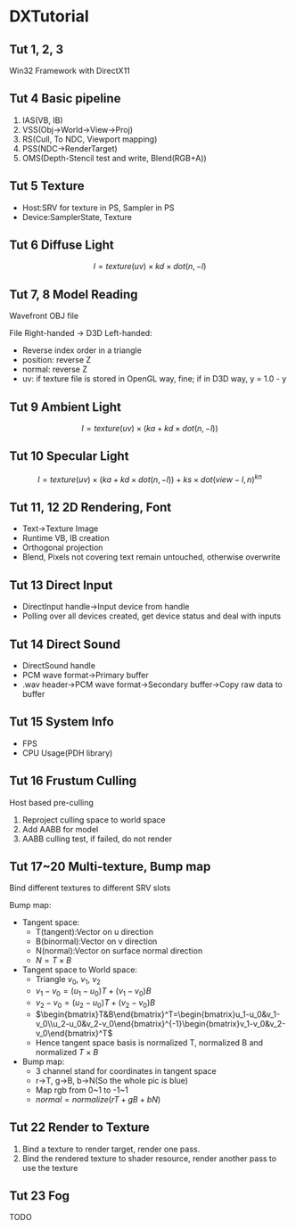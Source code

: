 # DXTutorial

## Tut 1, 2, 3

Win32 Framework with DirectX11

## Tut 4 Basic pipeline

1. IAS(VB, IB)
2. VSS(Obj->World->View->Proj)
3. RS(Cull, To NDC, Viewport mapping)
4. PSS(NDC->RenderTarget)
5. OMS(Depth-Stencil test and write, Blend(RGB+A))

## Tut 5 Texture

- Host:SRV for texture in PS, Sampler in PS
- Device:SamplerState, Texture

## Tut 6 Diffuse Light

$$I=texture(uv)\times kd\times dot(n, -l)$$

## Tut 7, 8 Model Reading

Wavefront OBJ file

File Right-handed -> D3D Left-handed:

- Reverse index order in a triangle
- position: reverse Z
- normal: reverse Z
- uv: if texture file is stored in OpenGL way, fine; if in D3D way, y = 1.0 - y

## Tut 9 Ambient Light

$$I=texture(uv)\times (ka+kd\times dot(n, -l))$$

## Tut 10 Specular Light

$$I=texture(uv)\times (ka+kd\times dot(n, -l))+ks\times dot(view-l,n)^{kn}$$

## Tut 11, 12 2D Rendering, Font

- Text->Texture Image
- Runtime VB, IB creation
- Orthogonal projection
- Blend, Pixels not covering text remain untouched, otherwise overwrite

## Tut 13 Direct Input

- DirectInput handle->Input device from handle
- Polling over all devices created, get device status and deal with inputs

## Tut 14 Direct Sound

- DirectSound handle
- PCM wave format->Primary buffer
- .wav header->PCM wave format->Secondary buffer->Copy raw data to buffer

## Tut 15 System Info

- FPS
- CPU Usage(PDH library)

## Tut 16 Frustum Culling

Host based pre-culling

1. Reproject culling space to world space
2. Add AABB for model
3. AABB culling test, if failed, do not render

## Tut 17~20 Multi-texture, Bump map

Bind different textures to different SRV slots

Bump map:

- Tangent space: 
  - T(tangent):Vector on u direction
  - B(binormal):Vector on v direction
  - N(normal):Vector on surface normal direction
  - $N=T\times B$
- Tangent space to World space:
  - Triangle $v_0$, $v_1$, $v_2$
  - $v_1-v_0=(u_1-u_0)T+(v_1-v_0)B$
  - $v_2-v_0=(u_2-u_0)T+(v_2-v_0)B$
  - $\begin{bmatrix}T&B\end{bmatrix}^T=\begin{bmatrix}u_1-u_0&v_1-v_0\\u_2-u_0&v_2-v_0\end{bmatrix}^{-1}\begin{bmatrix}v_1-v_0&v_2-v_0\end{bmatrix}^T$
  - Hence tangent space basis is normalized T, normalized B and normalized $T\times B$
- Bump map:
  - 3 channel stand for coordinates in tangent space
  - r->T, g->B, b->N(So the whole pic is blue)
  - Map rgb from 0~1 to -1~1
  - $normal=normalize(rT+gB+bN)$

## Tut 22 Render to Texture

1. Bind a texture to render target, render one pass.
2. Bind the rendered texture to shader resource, render another pass to use the texture

## Tut 23 Fog

TODO

